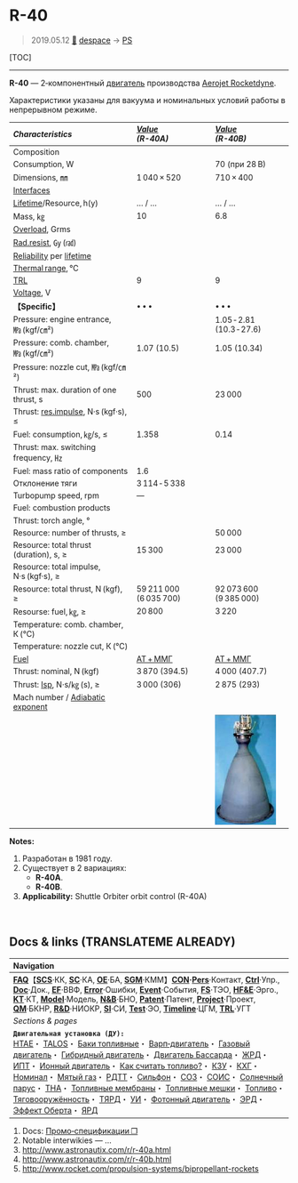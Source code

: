 # R-40
> 2019.05.12 [🚀](../index/index.md) [despace](index.md) → [PS](ps.md)

[TOC]

---

**R-40** — 2‑компонентный [двигатель](ps.md) производства [Aerojet Rocketdyne](aerojet_rocketdyne.md).

Характеристики указаны для вакуума и номинальных условий работы в непрерывном режиме.

|*Characteristics*|*[Value](si.md)<br> (R-40A)*|*[Value](si.md)<br> (R-40B)*|
|:--|:--|:--|
|Composition| | |
|Consumption, W| |70 (при 28 В)|
|Dimensions, ㎜|1 040 × 520|710 × 400|
|[Interfaces](interface.md)| | |
|[Lifetime](lifetime.md)/Resource, h(y)|… / …|… / …|
|Mass, ㎏|10|6.8|
|[Overload](vibration.md), Grms| | |
|[Rad.resist](ion_rad.md), ㏉ (㎭)| | |
|[Reliability](qm.md) per [lifetime](lifetime.md)| | |
|[Thermal range](tcs.md), ℃| | |
|[TRL](trl.md)|9|9|
|[Voltage](voltage.md), V| | |
|**【Specific】**|• • •|• • •|
|Pressure: engine entrance, ㎫ (kgf/㎝²)| |1.05 ‑ 2.81 (10.3 ‑ 27.6)|
|Pressure: comb. chamber, ㎫ (kgf/㎝²)|1.07 (10.5)|1.05 (10.34)|
|Pressure: nozzle cut, ㎫ (kgf/㎝²)| | |
|Thrust: max. duration of one thrust, s|500|23 000|
|Thrust: [res.impulse](ing.md), N·s (kgf·s), ≤| | |
|Fuel: consumption, ㎏/s, ≤|1.358|0.14|
|Thrust: max. switching frequency, ㎐| | |
|Fuel: mass ratio of components|1.6| |
|Отклонение тяги|3 114 ‑ 5 338| |
|Turbopump speed, rpm|—|
|Fuel: combustion products| | |
|Thrust: torch angle, °| |
|Resource: number of thrusts, ≥| |50 000|
|Resource: total thrust (duration), s, ≥|15 300|23 000|
|Resource: total impulse, N·s (kgf·s), ≥| |
|Resource: total thrust, N (kgf), ≥|59 211 000 (6 035 700)|92 073 600 (9 385 000)|
|Resourse: fuel, ㎏, ≥|20 800|3 220|
|Temperature: comb. chamber, К (℃)| | |
|Temperature: nozzle cut, К (℃)| | |
|[Fuel](fuel.md)|[АТ + ММГ](at_plus.md)|[АТ + ММГ](at_plus.md)|
|Thrust: nominal, N (kgf)|3 870 (394.5)|4 000 (407.7)|
|Thrust: [Isp](isp.md), N·s/㎏ (s), ≥|3 000 (306)|2 875 (293)|
|Mach number / [Adiabatic exponent](heat_cr.md)| | |
| | |![](f/ps/r/r-40b_pic1.png)|

**Notes:**

   1. Разработан в 1981 году.
   1. Существует в 2 вариациях:
      - **R-40A**.
      - **R-40B**.
   1. **Applicability:** Shuttle Orbiter orbit control (R-40A)



<p style="page-break-after:always"> </p>

## Docs & links (TRANSLATEME ALREADY)
|Navigation|
|:--|
|**[FAQ](faq.md)**【**[SCS](scs.md)**·КК, **[SC](sc.md)**·КА, **[OE](oe.md)**·БА, **[SGM](sgm.md)**·КММ】**[CON](contact.md)·[Pers](person.md)**·Контакт, **[Ctrl](control.md)**·Упр., **[Doc](doc.md)**·Док., **[EF](ef.md)**·ВВФ, **[Error](error.md)**·Ошибки, **[Event](event.md)**·События, **[FS](fs.md)**·ТЭО, **[HF&E](hfe.md)**·Эрго., **[KT](kt.md)**·КТ, **[Model](model.md)**·Модель, **[N&B](nnb.md)**·БНО, **[Patent](патент.md)**·Патент, **[Project](project.md)**·Проект, **[QM](qm.md)**·БКНР, **[R&D](rnd.md)**·НИОКР, **[SI](si.md)**·СИ, **[Test](test.md)**·ЭО, **[Timeline](timeline.md)**·ЦГМ, **[TRL](trl.md)**·УГТ|
|*Sections & pages*|
|**`Двигательная установка (ДУ):`**<br> [HTAE](htae.md)・ [TALOS](talos.md)・ [Баки топливные](fuel_tank.md)・ [Варп‑двигатель](warp_drive.md)・ [Газовый двигатель](cgt.md)・ [Гибридный двигатель](гбрд.md)・ [Двигатель Бассарда](bussard_ramjet.md)・ [ЖРД](lpr.md)・ [ИПТ](ing.md)・ [Ионный двигатель](иод.md)・ [Как считать топливо?](si.md)・ [КЗУ](cinu.md)・ [КХГ](cgs.md)・ [Номинал](nominal.md)・ [Мятый газ](exhsteam.md)・ [РДТТ](spr.md)・ [Сильфон](сильфон.md)・ [СОЗ](соз.md)・ [СОИС](соис.md)・ [Солнечный парус](солнечный_парус.md)・ [ТНА](turbopump.md)・ [Топливные мембраны](топливные_мембраны.md)・ [Топливные мешки](топливные_мешки.md)・ [Топливо](fuel.md)・ [Тяговооружённость](ttwr.md)・ [ТЯРД](тярд.md)・ [УИ](isp.md)・ [Фотонный двигатель](фотонный_двигатель.md)・ [ЭРД](epsp.md)・ [Эффект Оберта](oberth_eff.md)・ [ЯРД](ntr.md)|

   1. Docs: [Промо‑спецификации ❐](f/ps/r/r-40_spec1.jpg)
   1. Notable interwikies — …
   1. <http://www.astronautix.com/r/r-40a.html>
   1. <http://www.astronautix.com/r/r-40b.html>
   1. <http://www.rocket.com/propulsion-systems/bipropellant-rockets>
